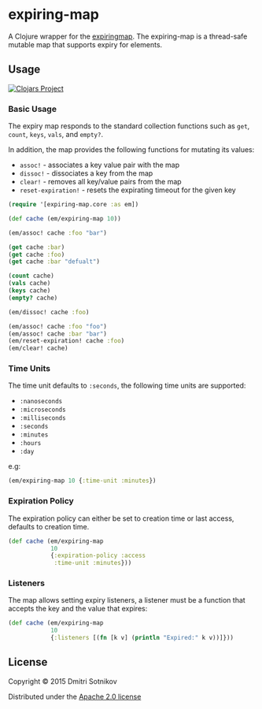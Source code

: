 # expiring-map

A Clojure wrapper for the [expiringmap](https://github.com/jhalterman/expiringmap).
The expiring-map is a thread-safe mutable map that supports expiry for elements.

## Usage

[![Clojars Project](http://clojars.org/expiring-map/latest-version.svg)](http://clojars.org/expiring-map)

### Basic Usage

The expiry map responds to the standard collection functions such as
`get`, `count`, `keys`, `vals`, and `empty?`.

In addition, the map provides the following functions for mutating its values:

* `assoc!` - associates a key value pair with the map
* `dissoc!` - dissociates a key from the map
* `clear!` - removes all key/value pairs from the map
* `reset-expiration!` - resets the expirating timeout for the given key

```clojure
(require '[expiring-map.core :as em])

(def cache (em/expiring-map 10))

(em/assoc! cache :foo "bar")

(get cache :bar)
(get cache :foo)
(get cache :bar "defualt")

(count cache)
(vals cache)
(keys cache)
(empty? cache)

(em/dissoc! cache :foo)

(em/assoc! cache :foo "foo")
(em/assoc! cache :bar "bar")
(em/reset-expiration! cache :foo)
(em/clear! cache)
```

### Time Units

The time unit defaults to `:seconds`, the following time units are supported:

* `:nanoseconds`
* `:microseconds`
* `:milliseconds`
* `:seconds`
* `:minutes`
* `:hours`
* `:day`

e.g:

```clojure
(em/expiring-map 10 {:time-unit :minutes})
```

### Expiration Policy

The expiration policy can either be set to creation time or last access, defaults to
creation time.

```clojure
(def cache (em/expiring-map
            10
            {:expiration-policy :access
             :time-unit :minutes}))
```

### Listeners

The map allows setting expiry listeners, a listener must be a function that
accepts the key and the value that expires:

```clojure
(def cache (em/expiring-map
            10
            {:listeners [(fn [k v] (println "Expired:" k v))]}))
```
## License

Copyright © 2015 Dmitri Sotnikov

Distributed under the [Apache 2.0 license](https://www.apache.org/licenses/LICENSE-2.0.html)

